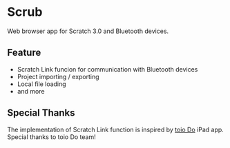 # Scrub

Web browser app for Scratch 3.0 and Bluetooth devices.

## Feature

- Scratch Link funcion for communication with Bluetooth devices
- Project importing / exporting
- Local file loading
- and more

## Special Thanks

The implementation of Scratch Link function is inspired by [toio Do](https://toio.io/special/do/) iPad app. Special thanks to toio Do team!

